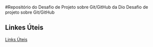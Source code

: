 #Repositório do Desafio de Projeto sobre Git/GitHub da Dio
Desafio de projeto sobre Git/GitHub
## Linkes Úteis 
[Links Úteis](https://www.markdownguide.org/basic-syntax/)
